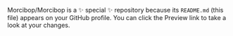 
Morcibop/Morcibop is a ✨ special ✨ repository because its `README.md` (this file) appears on your GitHub profile.
You can click the Preview link to take a look at your changes.
